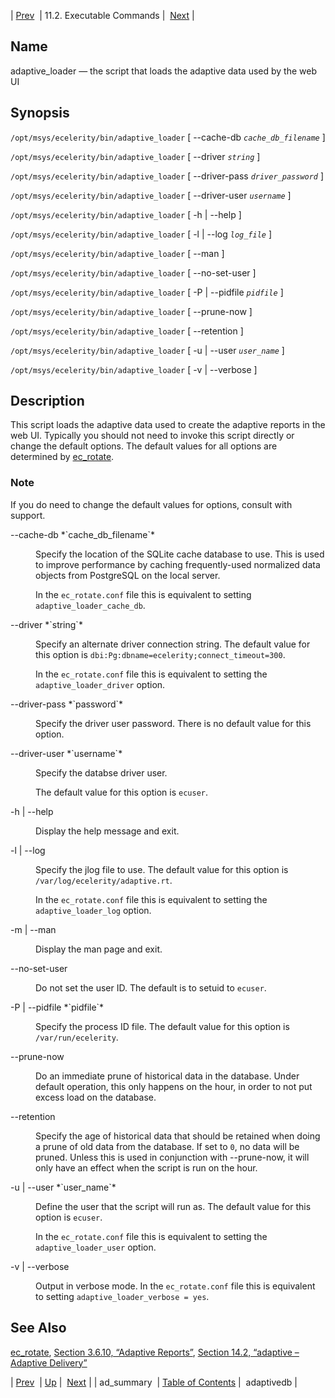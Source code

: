 | [Prev](executable.ad_summary)  | 11.2. Executable Commands |  [Next](executable.adaptivedb.php) |

<a name="executable.adaptive_loader"></a>
## Name

adaptive_loader — the script that loads the adaptive data used by the web UI

## Synopsis

`/opt/msys/ecelerity/bin/adaptive_loader` [ --cache-db *`cache_db_filename`* ]

`/opt/msys/ecelerity/bin/adaptive_loader` [ --driver *`string`* ]

`/opt/msys/ecelerity/bin/adaptive_loader` [ --driver-pass *`driver_password`* ]

`/opt/msys/ecelerity/bin/adaptive_loader` [ --driver-user *`username`* ]

`/opt/msys/ecelerity/bin/adaptive_loader` [ -h | --help ]

`/opt/msys/ecelerity/bin/adaptive_loader` [ -l | --log *`log_file`* ]

`/opt/msys/ecelerity/bin/adaptive_loader` [ --man ]

`/opt/msys/ecelerity/bin/adaptive_loader` [ --no-set-user ]

`/opt/msys/ecelerity/bin/adaptive_loader` [ -P | --pidfile *`pidfile`* ]

`/opt/msys/ecelerity/bin/adaptive_loader` [ --prune-now ]

`/opt/msys/ecelerity/bin/adaptive_loader` [ --retention ]

`/opt/msys/ecelerity/bin/adaptive_loader` [ -u | --user *`user_name`* ]

`/opt/msys/ecelerity/bin/adaptive_loader` [ -v | --verbose ]

<a name="idp12972640"></a>
## Description

This script loads the adaptive data used to create the adaptive reports in the web UI. Typically you should not need to invoke this script directly or change the default options. The default values for all options are determined by [ec_rotate](executable.ec_rotate "ec_rotate").

### Note

If you do need to change the default values for options, consult with support.

<dl class="variablelist">

<dt>--cache-db *`cache_db_filename`*</dt>

<dd>

Specify the location of the SQLite cache database to use. This is used to improve performance by caching frequently-used normalized data objects from PostgreSQL on the local server.

In the `ec_rotate.conf` file this is equivalent to setting `adaptive_loader_cache_db`.

</dd>

<dt>--driver *`string`*</dt>

<dd>

Specify an alternate driver connection string. The default value for this option is `dbi:Pg:dbname=ecelerity;connect_timeout=300`.

In the `ec_rotate.conf` file this is equivalent to setting the `adaptive_loader_driver` option.

</dd>

<dt>--driver-pass *`password`*</dt>

<dd>

Specify the driver user password. There is no default value for this option.

</dd>

<dt>--driver-user *`username`*</dt>

<dd>

Specify the databse driver user.

The default value for this option is `ecuser`.

</dd>

<dt>-h | --help</dt>

<dd>

Display the help message and exit.

</dd>

<dt>-l | --log</dt>

<dd>

Specify the jlog file to use. The default value for this option is `/var/log/ecelerity/adaptive.rt`.

In the `ec_rotate.conf` file this is equivalent to setting the `adaptive_loader_log` option.

</dd>

<dt>-m | --man</dt>

<dd>

Display the man page and exit.

</dd>

<dt>--no-set-user</dt>

<dd>

Do not set the user ID. The default is to setuid to `ecuser`.

</dd>

<dt>-P | --pidfile *`pidfile`*</dt>

<dd>

Specify the process ID file. The default value for this option is `/var/run/ecelerity`.

</dd>

<dt>--prune-now</dt>

<dd>

Do an immediate prune of historical data in the database. Under default operation, this only happens on the hour, in order to not put excess load on the database.

</dd>

<dt>--retention</dt>

<dd>

Specify the age of historical data that should be retained when doing a prune of old data from the database. If set to `0`, no data will be pruned. Unless this is used in conjunction with --prune-now, it will only have an effect when the script is run on the hour.

</dd>

<dt>-u | --user *`user_name`*</dt>

<dd>

Define the user that the script will run as. The default value for this option is `ecuser`.

In the `ec_rotate.conf` file this is equivalent to setting the `adaptive_loader_user` option.

</dd>

<dt>-v | --verbose</dt>

<dd>

Output in verbose mode. In the `ec_rotate.conf` file this is equivalent to setting `adaptive_loader_verbose = yes`.

</dd>

</dl>

<a name="idp13011152"></a>
## See Also

[ec_rotate](executable.ec_rotate "ec_rotate"), [Section 3.6.10, “Adaptive Reports”](web3.reports.php#web3.reports.adaptive "3.6.10. Adaptive Reports"), [Section 14.2, “adaptive – Adaptive Delivery”](modules.adaptive.php "14.2. adaptive – Adaptive Delivery")

| [Prev](executable.ad_summary)  | [Up](exe.commands.details.php) |  [Next](executable.adaptivedb.php) |
| ad_summary  | [Table of Contents](index) |  adaptivedb |
